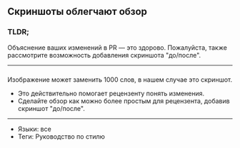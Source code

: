 ## Скриншоты облегчают обзор

### TLDR;

Объяснение ваших изменений в PR — это здорово. Пожалуйста, также рассмотрите возможность добавления скриншота "до/после".

---

###

Изображение может заменить 1000 слов, в нашем случае это скриншот.

- Это действительно помогает рецензенту понять изменения.
- Сделайте обзор как можно более простым для рецензента, добавив скриншот "до/после".

---

- Языки: все
- Теги: Руководство по стилю
